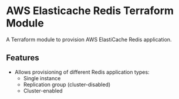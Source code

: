 # AWS Elasticache Redis Terraform Module

A Terraform module to provision AWS ElastiCache Redis application.

## Features

- Allows provisioning of different Redis application types:
    - Single instance
    - Replication group (cluster-disabled)
    - Cluster-enabled
